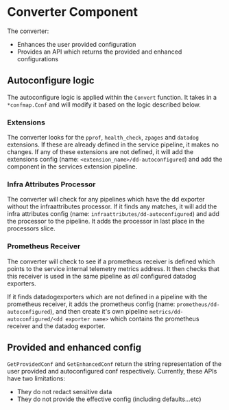 # Converter Component

The converter:
- Enhances the user provided configuration
- Provides an API which returns the provided and enhanced configurations

## Autoconfigure logic

The autoconfigure logic is applied within the `Convert` function. It takes in a `*confmap.Conf` and will modify it based on the logic described below.

### Extensions

The converter looks for the `pprof`, `health_check`, `zpages` and `datadog` extensions. If these are already defined in the service pipeline, it makes no changes. If any of these extensions are not defined, it will add the extensions config (name: `<extension_name>/dd-autoconfigured`) and add the component in the services extension pipeline.  

### Infra Attributes Processor

The converter will check for any pipelines which have the dd exporter without the infraattributes processor. If it finds any matches, it will add the infra attributes config (name: `infraattributes/dd-autoconfigured`) and add the processor to the pipeline. It adds the processor in last place in the processors slice.

### Prometheus Receiver

The converter will check to see if a prometheus receiver is defined which points to the service internal telemetry metrics address. It then checks that this receiver is used in the same pipeline as *all* configured datadog exporters. 

If it finds datadogexporters which are not defined in a pipeline with the prometheus receiver, it adds the prometheus config (name: `prometheus/dd-autoconfigured`), and then create it's own pipeline `metrics/dd-autoconfigured/<dd exporter name>` which contains the prometheus receiver and the datadog exporter.

## Provided and enhanced config

`GetProvidedConf` and `GetEnhancedConf` return the string representation of the user provided and autoconfigured conf respectively. Currently, these APIs have two limitations:
- They do not redact sensitive data
- They do not provide the effective config (including defaults...etc)
